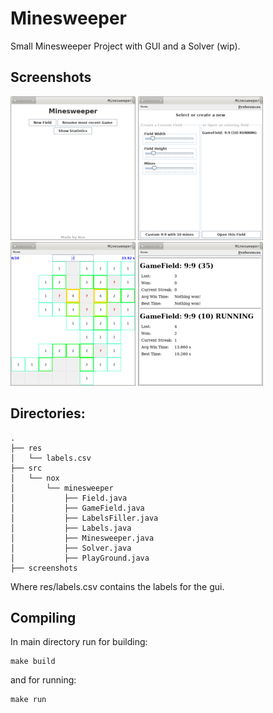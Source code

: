 # Minesweeper

Small Minesweeper Project with GUI and a Solver (wip).

## Screenshots
![Screenshot: Home view](screenshots/Home.png)
![Screenshot: Select Running Game](screenshots/Create_Or_Select.png)
![Screenshot: Game](screenshots/Current_Game.png)
![Screenshot: Statisitcs](screenshots/Statistics.png)


## Directories:
```
.
├── res
│   └── labels.csv
├── src
│   └── nox
│       └── minesweeper
│           ├── Field.java
│           ├── GameField.java
│           ├── LabelsFiller.java
│           ├── Labels.java
│           ├── Minesweeper.java
│           ├── Solver.java
│           ├── PlayGround.java
├── screenshots
```

Where res/labels.csv contains the labels for the gui.


## Compiling
In main directory run for building:
```
make build
```

and for running:
```
make run
```
